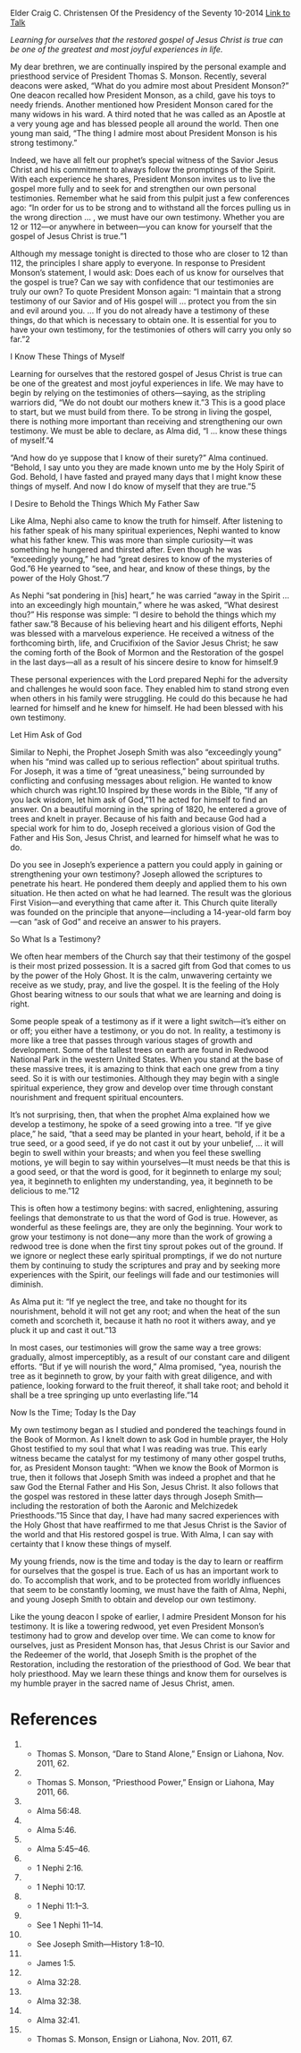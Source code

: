 Elder Craig C. Christensen
Of the Presidency of the Seventy
10-2014
[Link to Talk](https://www.churchofjesuschrist.org/study/general-conference/2014/10/i-know-these-things-of-myself?lang=eng)

_Learning for ourselves that the restored gospel of Jesus Christ is true can be one of the greatest and most joyful experiences in life._

My dear brethren, we are continually inspired by the personal example and priesthood service of President Thomas S. Monson. Recently, several deacons were asked, “What do you admire most about President Monson?” One deacon recalled how President Monson, as a child, gave his toys to needy friends. Another mentioned how President Monson cared for the many widows in his ward. A third noted that he was called as an Apostle at a very young age and has blessed people all around the world. Then one young man said, “The thing I admire most about President Monson is his strong testimony.”

Indeed, we have all felt our prophet’s special witness of the Savior Jesus Christ and his commitment to always follow the promptings of the Spirit. With each experience he shares, President Monson invites us to live the gospel more fully and to seek for and strengthen our own personal testimonies. Remember what he said from this pulpit just a few conferences ago: “In order for us to be strong and to withstand all the forces pulling us in the wrong direction … , we must have our own testimony. Whether you are 12 or 112—or anywhere in between—you can know for yourself that the gospel of Jesus Christ is true.”1

Although my message tonight is directed to those who are closer to 12 than 112, the principles I share apply to everyone. In response to President Monson’s statement, I would ask: Does each of us know for ourselves that the gospel is true? Can we say with confidence that our testimonies are truly our own? To quote President Monson again: “I maintain that a strong testimony of our Savior and of His gospel will … protect you from the sin and evil around you. … If you do not already have a testimony of these things, do that which is necessary to obtain one. It is essential for you to have your own testimony, for the testimonies of others will carry you only so far.”2





I Know These Things of Myself



Learning for ourselves that the restored gospel of Jesus Christ is true can be one of the greatest and most joyful experiences in life. We may have to begin by relying on the testimonies of others—saying, as the stripling warriors did, “We do not doubt our mothers knew it.”3 This is a good place to start, but we must build from there. To be strong in living the gospel, there is nothing more important than receiving and strengthening our own testimony. We must be able to declare, as Alma did, “I … know these things of myself.”4

“And how do ye suppose that I know of their surety?” Alma continued. “Behold, I say unto you they are made known unto me by the Holy Spirit of God. Behold, I have fasted and prayed many days that I might know these things of myself. And now I do know of myself that they are true.”5







I Desire to Behold the Things Which My Father Saw



Like Alma, Nephi also came to know the truth for himself. After listening to his father speak of his many spiritual experiences, Nephi wanted to know what his father knew. This was more than simple curiosity—it was something he hungered and thirsted after. Even though he was “exceedingly young,” he had “great desires to know of the mysteries of God.”6 He yearned to “see, and hear, and know of these things, by the power of the Holy Ghost.”7

As Nephi “sat pondering in [his] heart,” he was carried “away in the Spirit … into an exceedingly high mountain,” where he was asked, “What desirest thou?” His response was simple: “I desire to behold the things which my father saw.”8 Because of his believing heart and his diligent efforts, Nephi was blessed with a marvelous experience. He received a witness of the forthcoming birth, life, and Crucifixion of the Savior Jesus Christ; he saw the coming forth of the Book of Mormon and the Restoration of the gospel in the last days—all as a result of his sincere desire to know for himself.9

These personal experiences with the Lord prepared Nephi for the adversity and challenges he would soon face. They enabled him to stand strong even when others in his family were struggling. He could do this because he had learned for himself and he knew for himself. He had been blessed with his own testimony.







Let Him Ask of God



Similar to Nephi, the Prophet Joseph Smith was also “exceedingly young” when his “mind was called up to serious reflection” about spiritual truths. For Joseph, it was a time of “great uneasiness,” being surrounded by conflicting and confusing messages about religion. He wanted to know which church was right.10 Inspired by these words in the Bible, “If any of you lack wisdom, let him ask of God,”11 he acted for himself to find an answer. On a beautiful morning in the spring of 1820, he entered a grove of trees and knelt in prayer. Because of his faith and because God had a special work for him to do, Joseph received a glorious vision of God the Father and His Son, Jesus Christ, and learned for himself what he was to do.

Do you see in Joseph’s experience a pattern you could apply in gaining or strengthening your own testimony? Joseph allowed the scriptures to penetrate his heart. He pondered them deeply and applied them to his own situation. He then acted on what he had learned. The result was the glorious First Vision—and everything that came after it. This Church quite literally was founded on the principle that anyone—including a 14-year-old farm boy—can “ask of God” and receive an answer to his prayers.







So What Is a Testimony?



We often hear members of the Church say that their testimony of the gospel is their most prized possession. It is a sacred gift from God that comes to us by the power of the Holy Ghost. It is the calm, unwavering certainty we receive as we study, pray, and live the gospel. It is the feeling of the Holy Ghost bearing witness to our souls that what we are learning and doing is right.

Some people speak of a testimony as if it were a light switch—it’s either on or off; you either have a testimony, or you do not. In reality, a testimony is more like a tree that passes through various stages of growth and development. Some of the tallest trees on earth are found in Redwood National Park in the western United States. When you stand at the base of these massive trees, it is amazing to think that each one grew from a tiny seed. So it is with our testimonies. Although they may begin with a single spiritual experience, they grow and develop over time through constant nourishment and frequent spiritual encounters.

It’s not surprising, then, that when the prophet Alma explained how we develop a testimony, he spoke of a seed growing into a tree. “If ye give place,” he said, “that a seed may be planted in your heart, behold, if it be a true seed, or a good seed, if ye do not cast it out by your unbelief, … it will begin to swell within your breasts; and when you feel these swelling motions, ye will begin to say within yourselves—It must needs be that this is a good seed, or that the word is good, for it beginneth to enlarge my soul; yea, it beginneth to enlighten my understanding, yea, it beginneth to be delicious to me.”12

This is often how a testimony begins: with sacred, enlightening, assuring feelings that demonstrate to us that the word of God is true. However, as wonderful as these feelings are, they are only the beginning. Your work to grow your testimony is not done—any more than the work of growing a redwood tree is done when the first tiny sprout pokes out of the ground. If we ignore or neglect these early spiritual promptings, if we do not nurture them by continuing to study the scriptures and pray and by seeking more experiences with the Spirit, our feelings will fade and our testimonies will diminish.

As Alma put it: “If ye neglect the tree, and take no thought for its nourishment, behold it will not get any root; and when the heat of the sun cometh and scorcheth it, because it hath no root it withers away, and ye pluck it up and cast it out.”13

In most cases, our testimonies will grow the same way a tree grows: gradually, almost imperceptibly, as a result of our constant care and diligent efforts. “But if ye will nourish the word,” Alma promised, “yea, nourish the tree as it beginneth to grow, by your faith with great diligence, and with patience, looking forward to the fruit thereof, it shall take root; and behold it shall be a tree springing up unto everlasting life.”14







Now Is the Time; Today Is the Day



My own testimony began as I studied and pondered the teachings found in the Book of Mormon. As I knelt down to ask God in humble prayer, the Holy Ghost testified to my soul that what I was reading was true. This early witness became the catalyst for my testimony of many other gospel truths, for, as President Monson taught: “When we know the Book of Mormon is true, then it follows that Joseph Smith was indeed a prophet and that he saw God the Eternal Father and His Son, Jesus Christ. It also follows that the gospel was restored in these latter days through Joseph Smith—including the restoration of both the Aaronic and Melchizedek Priesthoods.”15 Since that day, I have had many sacred experiences with the Holy Ghost that have reaffirmed to me that Jesus Christ is the Savior of the world and that His restored gospel is true. With Alma, I can say with certainty that I know these things of myself.

My young friends, now is the time and today is the day to learn or reaffirm for ourselves that the gospel is true. Each of us has an important work to do. To accomplish that work, and to be protected from worldly influences that seem to be constantly looming, we must have the faith of Alma, Nephi, and young Joseph Smith to obtain and develop our own testimony.

Like the young deacon I spoke of earlier, I admire President Monson for his testimony. It is like a towering redwood, yet even President Monson’s testimony had to grow and develop over time. We can come to know for ourselves, just as President Monson has, that Jesus Christ is our Savior and the Redeemer of the world, that Joseph Smith is the prophet of the Restoration, including the restoration of the priesthood of God. We bear that holy priesthood. May we learn these things and know them for ourselves is my humble prayer in the sacred name of Jesus Christ, amen.

# References
1. - Thomas S. Monson, “Dare to Stand Alone,” Ensign or Liahona, Nov. 2011, 62.
2. - Thomas S. Monson, “Priesthood Power,” Ensign or Liahona, May 2011, 66.
3. - Alma 56:48.
4. - Alma 5:46.
5. - Alma 5:45–46.
6. - 1 Nephi 2:16.
7. - 1 Nephi 10:17.
8. - 1 Nephi 11:1–3.
9. - See 1 Nephi 11–14.
10. - See Joseph Smith—History 1:8–10.
11. - James 1:5.
12. - Alma 32:28.
13. - Alma 32:38.
14. - Alma 32:41.
15. - Thomas S. Monson, Ensign or Liahona, Nov. 2011, 67.